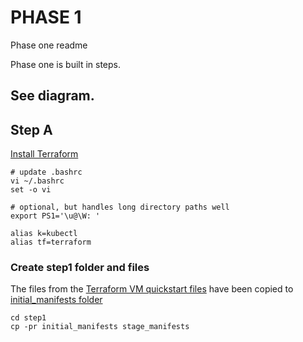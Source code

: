 # PHASE 1 

Phase one readme

Phase one is built in steps.  
## See diagram.

## Step A

[Install Terraform](https://developer.hashicorp.com/terraform/install)
```
# update .bashrc
vi ~/.bashrc
set -o vi

# optional, but handles long directory paths well
export PS1='\u@\W: '

alias k=kubectl
alias tf=terraform
```


### Create step1 folder and files

The files from the 
[Terraform VM quickstart files](https://learn.microsoft.com/en-us/azure/virtual-machines/linux/quick-create-terraform?tabs=azure-cli)  have been copied to [initial_manifests folder](./i)



```
cd step1
cp -pr initial_manifests stage_manifests

```

```

````

